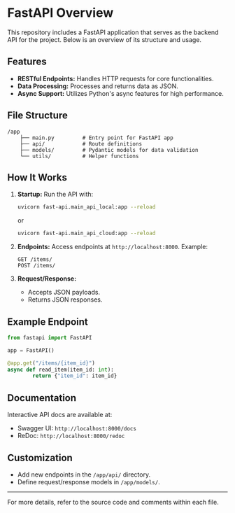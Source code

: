 # FastAPI Overview

This repository includes a FastAPI application that serves as the backend API for the project. Below is an overview of its structure and usage.

## Features

- **RESTful Endpoints:** Handles HTTP requests for core functionalities.
- **Data Processing:** Processes and returns data as JSON.
- **Async Support:** Utilizes Python's async features for high performance.

## File Structure

```
/app
    ├── main.py         # Entry point for FastAPI app
    ├── api/            # Route definitions
    ├── models/         # Pydantic models for data validation
    └── utils/          # Helper functions
```

## How It Works

1. **Startup:**
     Run the API with:
     ```bash
     uvicorn fast-api.main_api_local:app --reload
     ```
     or
    ```bash
    uvicorn fast-api.main_api_cloud:app --reload
    ```
2. **Endpoints:**
     Access endpoints at `http://localhost:8000`.
     Example:
     ```
     GET /items/
     POST /items/
     ```

3. **Request/Response:**
     - Accepts JSON payloads.
     - Returns JSON responses.

## Example Endpoint

```python
from fastapi import FastAPI

app = FastAPI()

@app.get("/items/{item_id}")
async def read_item(item_id: int):
        return {"item_id": item_id}
```

## Documentation

Interactive API docs are available at:
- Swagger UI: `http://localhost:8000/docs`
- ReDoc: `http://localhost:8000/redoc`

## Customization

- Add new endpoints in the `/app/api/` directory.
- Define request/response models in `/app/models/`.

---

For more details, refer to the source code and comments within each file.
